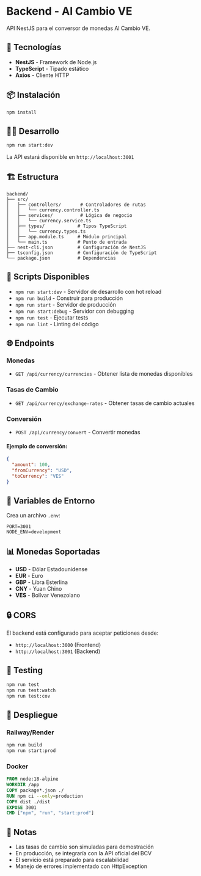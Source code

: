 # Backend - Al Cambio VE

API NestJS para el conversor de monedas Al Cambio VE.

## 🚀 Tecnologías

- **NestJS** - Framework de Node.js
- **TypeScript** - Tipado estático
- **Axios** - Cliente HTTP

## 📦 Instalación

```bash
npm install
```

## 🏃‍♂️ Desarrollo

```bash
npm run start:dev
```

La API estará disponible en `http://localhost:3001`

## 🏗️ Estructura

```
backend/
├── src/
│   ├── controllers/       # Controladores de rutas
│   │   └── currency.controller.ts
│   ├── services/          # Lógica de negocio
│   │   └── currency.service.ts
│   ├── types/            # Tipos TypeScript
│   │   └── currency.types.ts
│   ├── app.module.ts     # Módulo principal
│   └── main.ts           # Punto de entrada
├── nest-cli.json         # Configuración de NestJS
├── tsconfig.json         # Configuración de TypeScript
└── package.json          # Dependencias
```

## 🔧 Scripts Disponibles

- `npm run start:dev` - Servidor de desarrollo con hot reload
- `npm run build` - Construir para producción
- `npm run start` - Servidor de producción
- `npm run start:debug` - Servidor con debugging
- `npm run test` - Ejecutar tests
- `npm run lint` - Linting del código

## 🌐 Endpoints

### Monedas
- `GET /api/currency/currencies` - Obtener lista de monedas disponibles

### Tasas de Cambio
- `GET /api/currency/exchange-rates` - Obtener tasas de cambio actuales

### Conversión
- `POST /api/currency/convert` - Convertir monedas

#### Ejemplo de conversión:
```json
{
  "amount": 100,
  "fromCurrency": "USD",
  "toCurrency": "VES"
}
```

## 🔧 Variables de Entorno

Crea un archivo `.env`:

```env
PORT=3001
NODE_ENV=development
```

## 📊 Monedas Soportadas

- **USD** - Dólar Estadounidense
- **EUR** - Euro
- **GBP** - Libra Esterlina
- **CNY** - Yuan Chino
- **VES** - Bolívar Venezolano

## 🔒 CORS

El backend está configurado para aceptar peticiones desde:
- `http://localhost:3000` (Frontend)
- `http://localhost:3001` (Backend)

## 🧪 Testing

```bash
npm run test
npm run test:watch
npm run test:cov
```

## 🚀 Despliegue

### Railway/Render
```bash
npm run build
npm run start:prod
```

### Docker
```dockerfile
FROM node:18-alpine
WORKDIR /app
COPY package*.json ./
RUN npm ci --only=production
COPY dist ./dist
EXPOSE 3001
CMD ["npm", "run", "start:prod"]
```

## 📝 Notas

- Las tasas de cambio son simuladas para demostración
- En producción, se integraría con la API oficial del BCV
- El servicio está preparado para escalabilidad
- Manejo de errores implementado con HttpException 